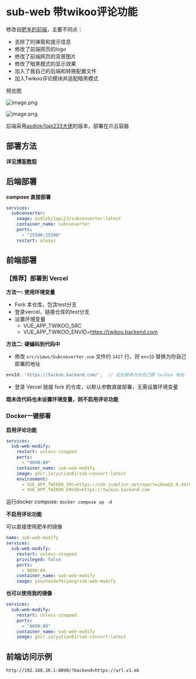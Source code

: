 # sub-web 带twikoo评论功能

修改自[肥羊的前端](https://github.com/youshandefeiyang/sub-web-modify)，主要不同点：

- 去除了的弹窗和提示信息
- 修改了前端网页的logo
- 修改了前端网页的背景图片
- 修改了暗黑模式的显示效果
- 加入了我自己的后端和转换配置文件
- 加入Twikoo评论模块并适配暗黑模式

预览图

![image.png](https://b2qq.24811213.xyz/2025-07/1753666376-image.webp)

![image.png](https://b2qq.24811213.xyz/2025-07/1753666439-image.webp)

后端采用[asdlokj1qpi233大佬](https://github.com/asdlokj1qpi233/subconverter)的版本，部署在爪云容器

## 部署方法

**详见[博客教程](https://blog.811520.xyz/post/2025/07/250728-subweb-twikoo/)**

## 后端部署

**compose 直接部署**

```yaml
services:
  subconverter:
    image: asdlokj1qpi23/subconverter:latest
    container_name: subconverter
    ports:
      - "25500:25500"
    restart: always
```

## 前端部署

### 【推荐】部署到 Vercel

**方法一: 使用环境变量**

- Fork 本仓库，包含test分支
- 登录vercel，链接仓库的test分支
- 设置环境变量
  - VUE_APP_TWIKOO_SRC
  - VUE_APP_TWIKOO_ENVID=https://twikoo.backend.com

**方法二: 硬编码到代码中**

- 修改 `src/views/Subconverter.vue` 文件约 `1417` 行，将 `envID` 替换为你自己部署的地址

```js
envId: 'https://twikoo.backend.com/',  // 此处替换为你自己额 twikoo 地址
```

- 登录 Vercel 链接 fork 的仓库，以默认参数直接部署，无需设置环境变量

**既未改代码也未设置环境变量，则不启用评论功能**

### Docker一键部署

**启用评论功能**

```yml
services:
  sub-web-modify:
    restart: unless-stopped
    ports:
      - "8090:80"
    container_name: sub-web-modify
    image: ghcr.io/yutian81/sub-convert:latest
    environment:
      - VUE_APP_TWIKOO_SRC=https://cdn.jsdelivr.net/npm/twikoo@1.6.44/dist/twikoo.all.min.js
      - VUE_APP_TWIKOO_ENVID=https://twikoo.backend.com
```

运行docker compose: `docker compose up -d`


**不启用评论功能**

可以直接使用肥羊的镜像

```yaml
name: sub-web-modify
services:
  sub-web-modify:
    restart: unless-stopped
    privileged: false
    ports:
      - 8090:80
    container_name: sub-web-modify
    image: youshandefeiyang/sub-web-modify
```

**也可以使用我的镜像**

```yml
services:
  sub-web-modify:
    restart: unless-stopped
    ports:
      - "8090:80"
    container_name: sub-web-modify
    image: ghcr.io/yutian81/sub-convert:latest
```

## 前端访问示例

```
http://192.168.10.1:8090/?backend=https://url.v1.mk
```
